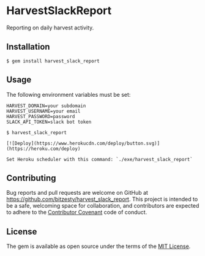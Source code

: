 # HarvestSlackReport

Reporting on daily harvest activity.

## Installation

    $ gem install harvest_slack_report

## Usage

The following environment variables must be set:

    HARVEST_DOMAIN=your subdomain
    HARVEST_USERNAME=your email
    HARVEST_PASSWORD=password
    SLACK_API_TOKEN=slack bot token

    $ harvest_slack_report

    [![Deploy](https://www.herokucdn.com/deploy/button.svg)](https://heroku.com/deploy)

    Set Heroku scheduler with this command: `./exe/harvest_slack_report`

## Contributing

Bug reports and pull requests are welcome on GitHub at https://github.com/bitzesty/harvest_slack_report. This project is intended to be a safe, welcoming space for collaboration, and contributors are expected to adhere to the [Contributor Covenant](http://contributor-covenant.org) code of conduct.

## License

The gem is available as open source under the terms of the [MIT License](http://opensource.org/licenses/MIT).

